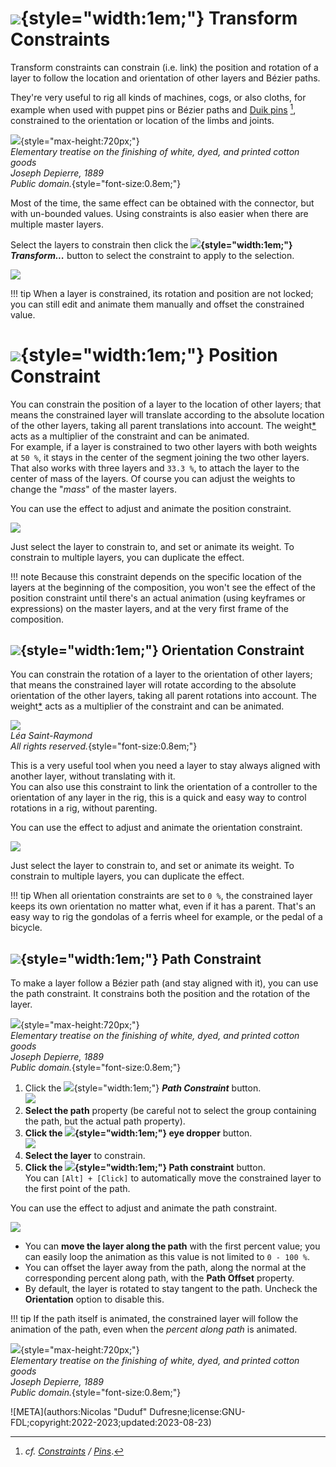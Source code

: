 # ![](../../img/duik/icons/constraints.svg){style="width:1em;"} Transform Constraints

Transform constraints can constrain (i.e. link) the position and rotation of a layer to follow the location and orientation of other layers and Bézier paths.

They're very useful to rig all kinds of machines, cogs, or also cloths, for example when used with puppet pins or Bézier paths and [Duik pins](pins.md)&nbsp;[^1], constrained to the orientation or location of the limbs and joints.

![](../../img/illustration/Elementary_treatise_on_the_finishing_of_white,_dyed,_and_printed_cotton_goods_(1889)_(14597187638).png){style="max-height:720px;"}  
*Elementary treatise on the finishing of white, dyed, and printed cotton goods  
Joseph Depierre, 1889  
Public domain.*{style="font-size:0.8em;"}

Most of the time, the same effect can be obtained with the connector, but with un-bounded values. Using constraints is also easier when there are multiple master layers.

Select the layers to constrain then click the **![](../../img/duik/icons/constraints.svg){style="width:1em;"} *Transform...*** button to select the constraint to apply to the selection.

![](../../img/duik/constraints/transform.png)

!!! tip
    When a layer is constrained, its rotation and position are not locked; you can still edit and animate them manually and offset the constrained value.

# ![](../../img/duik/icons/move.svg){style="width:1em;"} Position Constraint

You can constrain the position of a layer to the location of other layers; that means the constrained layer will translate according to the absolute location of the other layers, taking all parent translations into account. The weight[*](../../misc/glossary.md) acts as a multiplier of the constraint and can be animated.  
For example, if a layer is constrained to two other layers with both weights at `50 %`, it stays in the center of the segment joining the two other layers. That also works with three layers and `33.3 %`, to attach the layer to the center of mass of the layers. Of course you can adjust the weights to change the "*mass*" of the master layers.

You can use the effect to adjust and animate the position constraint.

![](../../img/duik/constraints/position-constraint-effect.png)

Just select the layer to constrain to, and set or animate its weight. To constrain to multiple layers, you can duplicate the effect.

!!! note
    Because this constraint depends on the specific location of the layers at the beginning of the composition, you won't see the effect of the position constraint until there's an actual animation (using keyframes or expressions) on the master layers, and at the very first frame of the composition.

## ![](../../img/duik/icons/rotate.svg){style="width:1em;"} Orientation Constraint

You can constrain the rotation of a layer to the orientation of other layers; that means the constrained layer will rotate according to the absolute orientation of the other layers, taking all parent rotations into account. The weight[*](../../misc/glossary.md) acts as a multiplier of the constraint and can be animated.

![](../../img/examples/ferriswheel.gif)  
*Léa Saint-Raymond  
All rights reserved.*{style="font-size:0.8em;"}

This is a very useful tool when you need a layer to stay always aligned with another layer, without translating with it.  
You can also use this constraint to link the orientation of a controller to the orientation of any layer in the rig, this is a quick and easy way to control rotations in a rig, without parenting.

You can use the effect to adjust and animate the orientation constraint.

![](../../img/duik/constraints/orientation-constraint-effect.png)

Just select the layer to constrain to, and set or animate its weight. To constrain to multiple layers, you can duplicate the effect.

!!! tip
    When all orientation constraints are set to `0 %`, the constrained layer keeps its own orientation no matter what, even if it has a parent. That's an easy way to rig the gondolas of a ferris wheel for example, or the pedal of a bicycle.

## ![](../../img/duik/icons/bezier.svg){style="width:1em;"} Path Constraint

To make a layer follow a Bézier path (and stay aligned with it), you can use the path constraint. It constrains both the position and the rotation of the layer.

![](../../img/illustration/Elementary_treatise_on_the_finishing_of_white,_dyed,_and_printed_cotton_goods_(1889)_(14597187638)_2.png){style="max-height:720px;"}  
*Elementary treatise on the finishing of white, dyed, and printed cotton goods  
Joseph Depierre, 1889  
Public domain.*{style="font-size:0.8em;"}

1. Click the ![](../../img/duik/icons/bezier.svg){style="width:1em;"} ***Path Constraint*** button.  
    ![](../../img/duik/constraints/path.png)
2. **Select the path** property (be careful not to select the group containing the path, but the actual path property).
3. **Click the ![](../../img/duik/icons/eye_dropper.svg){style="width:1em;"} eye dropper** button.  
    ![](../../img/duik/constraints/path-picked.png)
4. **Select the layer** to constrain.
5.  **Click the ![](../../img/duik/icons/check.svg){style="width:1em;"} Path constraint** button.  
    You can `[Alt] + [Click]` to automatically move the constrained layer to the first point of the path.

You can use the effect to adjust and animate the path constraint.

![](../../img/duik/constraints/path-constraint-effect.png)

- You can **move the layer along the path** with the first percent value; you can easily loop the animation as this value is not limited to `0 - 100 %`.
- You can offset the layer away from the path, along the normal at the corresponding percent along path, with the **Path Offset** property.
- By default, the layer is rotated to stay tangent to the path. Uncheck the **Orientation** option to disable this.

!!! tip
    If the path itself is animated, the constrained layer will follow the animation of the path, even when the *percent along path* is animated.

![](../../img/illustration/Elementary_treatise_on_the_finishing_of_white,_dyed,_and_printed_cotton_goods_(1889)_(14780753041).png){style="max-height:720px;"}  
*Elementary treatise on the finishing of white, dyed, and printed cotton goods  
Joseph Depierre, 1889  
Public domain.*{style="font-size:0.8em;"}

[^1]: *cf.* *[Constraints](index.md) / [Pins](pins.md)*.

![META](authors:Nicolas "Duduf" Dufresne;license:GNU-FDL;copyright:2022-2023;updated:2023-08-23)

